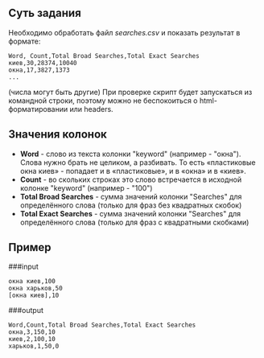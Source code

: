 Суть задания
------------

Необходимо обработать файл *searches.csv* и показать результат в формате:

```
Word, Count,Total Broad Searches,Total Exact Searches
киев,30,28374,10040
окна,17,3827,1373
...
```

(числа могут быть другие)
При проверке скрипт будет запускаться из командной строки, поэтому можно не беспокоиться о html-форматировании или headers.

Значения колонок
----------------

* **Word** - слово из текста колонки "keyword" (например - "окна"). Слова нужно брать не целиком, а разбивать. То есть «пластиковые окна киев» - попадает и в «пластиковые», и в «окна» и в «киев».
* **Count** - во скольких строках это слово встречается в исходной колонке "keyword" (например - "100")
* **Total Broad Searches** - сумма значений колонки "Searches" для определённого слова (только для фраз без квадратных скобок)
* **Total Exact Searches** - сумма значений колонки "Searches" для определённого слова (только для фраз с квадратными скобками)


Пример
------

###input
```
окна киев,100
окна харьков,50
[окна киев],10
```

###output
```
Word,Count,Total Broad Searches,Total Exact Searches
окна,3,150,10
киев,2,100,10
харьков,1,50,0
```